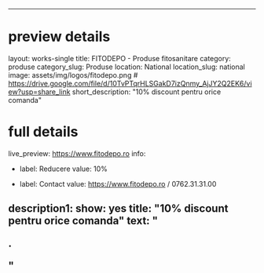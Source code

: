 
---
# preview details
layout: works-single
title: FITODEPO - Produse fitosanitare
category: produse
category_slug: Produse
location: National
location_slug: national
image: assets/img/logos/fitodepo.png  #  https://drive.google.com/file/d/10TvPTqrHLSGakD7izQnmy_AjJY2Q2EK6/view?usp=share_link
short_description: "10% discount pentru orice comanda"


# full details
live_preview: https://www.fitodepo.ro 
info:
  - label: Reducere
    value: 10%

  - label: Contact
    value: https://www.fitodepo.ro / 0762.31.31.00

description1:
  show: yes
  title:  "10% discount pentru orice comanda"
  text: "<p>.</p>"
---

